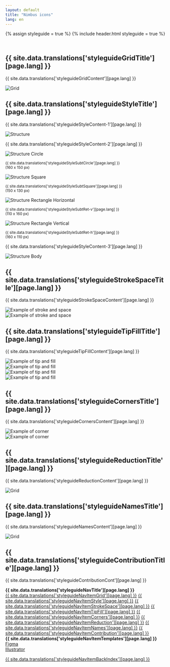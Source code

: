 ```yaml
---
layout: default
title: "Nimbus icons"
lang: en
---
```


<header class="container">
  {% assign styleguide = true %}
  {% include header.html styleguide = true %}
</header>
<article class="bg-white mt-5 pb-4 grid-pb">
  <div class="container">
    <div class="row mb-5"> 
      <div class="col-12 col-lg-8 m-0 order-lg-1 order-2"> 
        <h2 id="grid" class="mb-1 title-secondary">{{ site.data.translations['styleguideGridTitle'][page.lang] }}</h2>
        <p class="m-0 mb-2 text-secondary">
          {{ site.data.translations['styleguideGridContent'][page.lang] }}
        </p>
        <div class="bg-light p-3 p-md-5 my-4">
          <img src="assets/images/styleguide/grid.svg" alt="Grid" class="grid-image d-block mx-auto"/>
        </div>
        <h2 id="style" class="mb-1 title-secondary">{{ site.data.translations['styleguideStyleTitle'][page.lang] }}</h2>
        <p class="m-0 mb-2 text-secondary">
          {{ site.data.translations['styleguideStyleContent-1'][page.lang] }}
        </p>
        <div class="bg-light p-4 p-md-5 my-4">
          <img src="assets/images/styleguide/style-structure.svg" alt="Structure" class="grid-image d-block mx-auto"/>
        </div>
        <p class="m-0 mb-2 text-secondary">
          {{ site.data.translations['styleguideStyleContent-2'][page.lang] }}
        </p>
        <div class="row p-3 p-md-2">
          <div class="col-md bg-light p-4 p-md-5 m-md-2 mb-4 mb-md-0">
            <img src="assets/images/styleguide/style-circle.svg" alt="Structure Circle" class="grid-image"/>
            <p class="text-center grid-subtitle m-0"><small>{{ site.data.translations['styleguideStyleSubtCircle'][page.lang] }}<br/>(160 x 150 px)</small></p>
          </div>
          <div class="col-md bg-light p-4 p-md-5 m-md-2">
            <img src="assets/images/styleguide/style-square.svg" alt="Structure Square" class="grid-image"/>
            <p class="text-center grid-subtitle m-0"><small>{{ site.data.translations['styleguideStyleSubtSquare'][page.lang] }}<br/>(150 x 130 px)</small></p>
          </div>
        </div>
        <div class="row p-3 p-md-2">
          <div class="col-md bg-light p-4 p-md-5 m-md-2 mb-4 mb-md-0">
            <img src="assets/images/styleguide/style-rectangle-h.svg" alt="Structure Rectangle Horizontal" class="grid-image"/>
            <p class="text-center grid-subtitle m-0"><small>{{ site.data.translations['styleguideStyleSubtRet-v'][page.lang] }}<br/>(110 x 160 px)</small></p>
          </div>
          <div class="col-md bg-light p-4 p-md-5 m-md-2">
            <img src="assets/images/styleguide/style-rectangle-v.svg" alt="Structure Rectangle Vertical" class="grid-image"/>
            <p class="text-center grid-subtitle m-0"><small>{{ site.data.translations['styleguideStyleSubtRet-h'][page.lang] }}<br/>(160 x 110 px)</small></p>
          </div>
        </div>
        <p class="m-0 mb-2 text-secondary">
          {{ site.data.translations['styleguideStyleContent-3'][page.lang] }}
        </p>
        <div class="bg-light p-3 p-md-5">
          <img src="assets/images/styleguide/style-body.svg" alt="Structure Body" class="grid-image"/>
        </div>
        <h2 id="stroke-space" class="mb-1 title-secondary">{{ site.data.translations['styleguideStrokeSpaceTitle'][page.lang] }}</h2>
        <p class="m-0 mb-2 text-secondary">
          {{ site.data.translations['styleguideStrokeSpaceContent'][page.lang] }}
        </p>
        <div class="row p-3 p-md-2">
          <div class="col-md bg-light px-2 px-md-3 py-5 m-md-2 mb-4 mb-md-0">
            <img src="assets/images/styleguide/stroke-example-1.svg" alt="Example of stroke and space" class="grid-image"/>
          </div>
          <div class="col-md bg-light px-2 px-md-3 py-5 m-md-2">
            <img src="assets/images/styleguide/stroke-example-2.svg" alt="Example of stroke and space" class="grid-image"/>
          </div>
        </div>
        <h2 id="tip-fill" class="mb-1 title-secondary">{{ site.data.translations['styleguideTipFillTitle'][page.lang] }}</h2>
        <p class="m-0 mb-2 text-secondary">
          {{ site.data.translations['styleguideTipFillContent'][page.lang] }}
        </p>
        <div class="row p-3 p-md-2">
          <div class="col-md bg-light p-4 p-md-5 m-md-2 mb-4 mb-md-0">
            <img src="assets/images/styleguide/tip-fill-example-1.svg" alt="Example of tip and fill" class="grid-image"/>
          </div>
          <div class="col-md bg-light p-4 p-md-5 m-md-2">
            <img src="assets/images/styleguide/tip-fill-example-2.svg" alt="Example of tip and fill" class="grid-image"/>
          </div>
        </div>
        <div class="row p-3 p-md-2">
          <div class="col-md bg-light p-4 p-md-5 m-md-2 mb-4 mb-md-0">
            <img src="assets/images/styleguide/tip-fill-example-3.svg" alt="Example of tip and fill" class="grid-image"/>
          </div>
          <div class="col-md bg-light p-4 p-md-5 m-md-2">
            <img src="assets/images/styleguide/tip-fill-example-4.svg" alt="Example of tip and fill" class="grid-image"/>
          </div>
        </div>
        <h2 id="corners" class="mb-1 title-secondary">{{ site.data.translations['styleguideCornersTitle'][page.lang] }}</h2>
        <p class="m-0 mb-2 text-secondary">
          {{ site.data.translations['styleguideCornersContent'][page.lang] }}
        </p>
        <div class="row p-3 p-md-2">
          <div class="col-md bg-light py-5 m-md-2 mb-4 mb-md-0">
            <img src="assets/images/styleguide/corners-example-1.svg" alt="Example of corner" class="grid-image"/>
          </div>
          <div class="col-md bg-light py-5 m-md-2">
            <img src="assets/images/styleguide/corners-example-2.svg" alt="Example of corner" class="grid-image"/>
          </div>
        </div>
        <h2 id="detail-reduction" class="mb-1 title-secondary">{{ site.data.translations['styleguideReductionTitle'][page.lang] }}</h2>
        <p class="m-0 mb-2 text-secondary">
          {{ site.data.translations['styleguideReductionContent'][page.lang] }}
        </p>
        <div class="bg-light p-2 p-md-5">
          <img src="assets/images/styleguide/reduction.svg" alt="Grid" class="grid-image"/>
        </div>
        <h2 id="names" class="mb-1 title-secondary">{{ site.data.translations['styleguideNamesTitle'][page.lang] }}</h2>
        <p class="m-0 mb-2 text-secondary">
          {{ site.data.translations['styleguideNamesContent'][page.lang] }}
        </p>
        <div class="bg-light grid-area grid-gy d-flex justify-content-center">
          <img src="assets/images/styleguide/names.svg" alt="Grid" class="grid-image"/>
        </div>
        <h2 id="contribution" class="mb-1 title-secondary">{{ site.data.translations['styleguideContributionTitle'][page.lang] }}</h2>
        <p class="m-0 mb-2 text-secondary">{{ site.data.translations['styleguideContributionCont'][page.lang] }}</p>
      </div>
      <div class="col-12 col-lg-4 order-lg-2 order-1 nav-margin"> 
        <strong class="d-block mb-1">{{ site.data.translations['styleguideNavTitle'][page.lang] }}</strong>
        <nav class="nav">
          <a class="nav-link" href="#grid">{{ site.data.translations['styleguideNavItemGrid'][page.lang] }}</a>
          <a class="nav-link" href="#style">{{ site.data.translations['styleguideNavItemStyle'][page.lang] }}</a>
          <a class="nav-link" href="#stroke-space">{{ site.data.translations['styleguideNavItemStrokeSpace'][page.lang] }}</a>
          <a class="nav-link" href="#tip-fill">{{ site.data.translations['styleguideNavItemTipFill'][page.lang] }}</a>
          <a class="nav-link" href="#corners">{{ site.data.translations['styleguideNavItemCorners'][page.lang] }}</a>
          <a class="nav-link" href="#detail-reduction">{{ site.data.translations['styleguideNavItemReduction'][page.lang] }}</a>
          <a class="nav-link" href="#names">{{ site.data.translations['styleguideNavItemNames'][page.lang] }}</a>
          <a class="nav-link" href="#contribution">{{ site.data.translations['styleguideNavItemContribution'][page.lang] }}</a> 
        </nav>
        <div>
          <strong class="d-block mb-1 mt-4">{{ site.data.translations['styleguideNavItemTemplates'][page.lang] }}</strong>
          <div class="mb-1">
            <a href="https://www.figma.com/file/EhmeGA5hy0S7H07hrwHC7G/?node-id=410%3A32" class="nav-link-secondary mb-1">Figma</a>
          </div>
          <a href="https://www.figma.com/file/EhmeGA5hy0S7H07hrwHC7G/?node-id=410%3A32" class="nav-link-secondary">Illustrator</a>
        </div>
        <p class="mt-4">
          <a href="index.html" class="nav-link-secondary">{{ site.data.translations['styleguideNavItemBackIndex'][page.lang] }}</a>
        </p>
      </div>
    </div>
  </div>
</article>